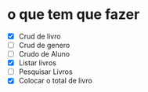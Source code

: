 # o que tem que fazer

- [X] Crud de livro
- [ ] Crud de genero
- [ ] Crudo de Aluno
- [X] Listar livros
- [ ] Pesquisar Livros
- [X] Colocar o total de livro